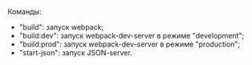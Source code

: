 
Команды:
- "build": запуск webpack;
- "build:dev":  запуск webpack-dev-server в режиме "development";
- "build:prod": запуск webpack-dev-server в режиме "production";
- "start-json": запуск JSON-server.
